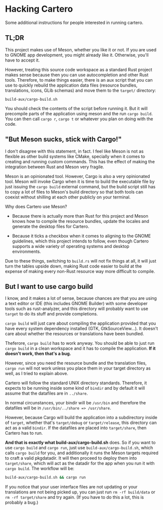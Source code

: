 # Hacking Cartero

Some additional instructions for people interested in running cartero.

## TL;DR

This project makes use of Meson, whether you like it or not. If you are used
to GNOME app development, you might already like it. Otherwise, you'll have to
accept it.

However, treating this source code workspace as a standard Rust project makes
sense because then you can use autocompletion and other Rust tools. Therefore,
to make things easier, there is an aux script that you can use to quickly rebuild
the application data files (resource bundles, translations, icons, GLib schemas)
and move them to the `target/` directory:

```
build-aux/cargo-build.sh
```

You should check the contents of the script before running it. But it will
precompile parts of the application using meson and the run `cargo build`. You
can then call `cargo r`, `cargo t` or whatever you plan on doing with the code.

## "But Meson sucks, stick with Cargo!"

I don't disagree with this statement, in fact. I feel like Meson is not as
flexible as other build systems like CMake, specially when it comes to creating
and running custom commands. This has the effect of making the integration
between Rust and Meson very fragile.

Meson is an opinionated tool. However, Cargo is also a very opinionated tool.
Meson will invoke Cargo when it is time to build the executable file by just
issuing the `cargo build` external command, but the build script still has to
copy a lot of files to Meson's build directory so that both tools can coexist
without shilling at each other publicly on your terminal.

Why does Cartero use Meson?

* Because there is actually more than Rust for this project and Meson knows
  how to compile the resource bundles, update the locales and generate the
  desktop files for Cartero.

* Because it ticks a checkbox when it comes to aligning to the GNOME guidelines,
  which this project intends to follow, even though Cartero supports a wide
  variety of operating systems and desktop environments.

Due to these things, switching to `build.rs` will not fix things at all, it
will just turn the tables upside down, making Rust code easier to build at the
expense of making every non-Rust resource way more difficult to compile.

## But I want to use cargo build

I know, and it makes a lot of sense, because chances are that you are using a
text editor or IDE (this includes GNOME Builder) with some developer tools such
as rust-analyzer, and this directory will probably want to use `target` to do
its stuff and provide completions.

`cargo build` will just care about compiling the application provided that you
have every system dependency installed (GTK, GtkSourceView...). It doesn't care
about whether the resources or translations have been bundled.

Theferore, `cargo build` has to work anyway. You should be able to just run
`cargo build` in a clean workspace and it has to compile the application.
**If it doesn't work, then that's a bug.**

However, since you need the resource bundle and the translation files, `cargo
run` will not work unless you place them in your target directory as well, as I
tried to explain above.

Cartero will follow the standard UNIX directory standards. Therefore, it expects
to be running inside some kind of `bindir` and by default it will assume that the
datafiles are in `../share`.

In normal circunstances, your bindir will be `/usr/bin` and therefore the datafiles
will be in `/usr/bin/../share => /usr/share`.

However, because Cargo will build the application into a subdirectory inside of
`target`, whether that's `target/debug` or `target/release`, this directory can
act as a valid `bindir`. If the datafiles are placed into `target/share`, then
Cartero has to run.

**And that is exactly what build-aux/cargo-build.sh** does. So if you want to
use `cargo build` and `cargo run`, just use `build-aux/cargo-build.sh`, which
calls `cargo build` for you, and additionally it runs the Meson targets required
to craft a valid pkgdatadir. It will then proceed to deploy them into
`target/share`, which will act as the datadir for the app when you run it with
`cargo build`. The workflow will be:

```sh
build-aux/cargo-build.sh && cargo run
```

If you notice that your user interface files are not updating or your translations
are not being picked up, you can just run `rm -rf build/data` or `rm -rf target/share`
and try again. (If you have to do this a lot, this is probably a bug.)
